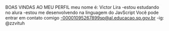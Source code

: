 BOAS VINDAS AO MEU PERFIL
meu nome é: Victor Lira
-estou estudando no alura
-estou me desenvolvendo na linguagem do JavScript
Você pode entrar em contato comigo
-00001095267899sp@al.educacao.sp.gov.br
-ig: @zzvituh
